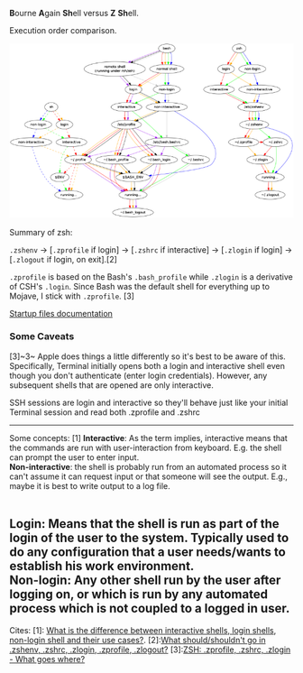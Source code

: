 **B**ourne **A**gain **Sh**ell versus **Z** **Sh**ell.

Execution order comparison.

![bash vs zsh execution order comparison](https://github.com/santiagotoscanini/dotfiles/blob/main/zsh/images/shell%20execution%20order%20comparision.png)

Summary of zsh:

`.zshenv` → [`.zprofile` if login] → [`.zshrc` if interactive] → [`.zlogin` if login] → [`.zlogout` if login, on exit].\[2\]

`.zprofile` is based on the Bash's `.bash_profile` while `.zlogin` is a derivative of CSH's `.login`. Since Bash was the default shell for everything up to Mojave, I stick with `.zprofile`. \[3\]

[Startup files documentation](https://zsh.sourceforge.io/Intro/intro_3.html)

### Some Caveats
\[3\]~3~
Apple does things a little differently so it's best to be aware of this. Specifically, Terminal initially opens both a login and interactive shell even though you don't authenticate (enter login credentials). However, any subsequent shells that are opened are only interactive.

SSH sessions are login and interactive so they'll behave just like your initial Terminal session and read both .zprofile and .zshrc

---

Some concepts: \[1\]
**Interactive**: As the term implies, interactive means that the commands are run with user-interaction from keyboard. E.g. the shell can prompt the user to enter input.<br/>
**Non-interactive**: the shell is probably run from an automated process so it can't assume it can request input or that someone will see the output. E.g., maybe it is best to write output to a log file.<br/><br/>

**Login**: Means that the shell is run as part of the login of the user to the system. Typically used to do any configuration that a user needs/wants to establish his work environment.<br/>
**Non-login**: Any other shell run by the user after logging on, or which is run by any automated process which is not coupled to a logged in user.
---

Cites:
\[1\]: [What is the difference between interactive shells, login shells, non-login shell and their use cases?](https://unix.stackexchange.com/questions/50665/what-is-the-difference-between-interactive-shells-login-shells-non-login-shell).
\[2\]:[What should/shouldn't go in .zshenv, .zshrc, .zlogin, .zprofile, .zlogout?](https://unix.stackexchange.com/questions/71253/what-should-shouldnt-go-in-zshenv-zshrc-zlogin-zprofile-zlogout)
\[3\]:[ZSH: .zprofile, .zshrc, .zlogin - What goes where?](https://apple.stackexchange.com/questions/388622/zsh-zprofile-zshrc-zlogin-what-goes-where)